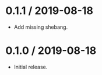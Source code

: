 0.1.1 / 2019-08-18
==================

* Add missing shebang.

0.1.0 / 2019-08-18
==================

* Initial release.
